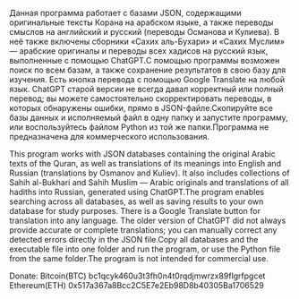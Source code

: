 Данная программа работает с базами JSON, содержащими оригинальные тексты Корана на арабском языке, а также переводы смыслов на английский и русский (переводы Османова и Кулиева). В неё также включены сборники «Сахих аль-Бухари» и «Сахих Муслим» — арабские оригиналы и переводы всех хадисов на русский язык, выполненные с помощью ChatGPT.С помощью программы возможен поиск по всем базам, а также сохранение результатов в свою базу для изучения. Есть кнопка перевода с помощью Google Translate на любой язык. ChatGPT старой версии не всегда давал корректный или полный перевод; вы можете самостоятельно скорректировать переводы, в которых обнаружены ошибки, прямо в JSON-файле.Скопируйте все базы данных и исполняемый файл в одну папку и запустите программу, или воспользуйтесь файлом Python из той же папки.Программа не предназначена для коммерческого использования.

This program works with JSON databases containing the original Arabic texts of the Quran, as well as translations of its meanings into English and Russian (translations by Osmanov and Kuliev). It also includes collections of Sahih al-Bukhari and Sahih Muslim — Arabic originals and translations of all hadiths into Russian, generated using ChatGPT.The program enables searching across all databases, as well as saving results to your own database for study purposes. There is a Google Translate button for translation into any language. The older version of ChatGPT did not always provide accurate or complete translations; you can manually correct any detected errors directly in the JSON file.Copy all databases and the executable file into one folder and run the program, or use the Python file from the same folder.The program is not intended for commercial use.

Donate: Bitcoin(BTC)  bc1qcyk460u3t3fh0n4t0rqdjmwrzx89flgrfpgcet
        Ethereum(ETH)   0x517a367a8Bcc2C5E7e2Eb98D8b40305Ba1706529
